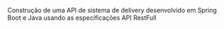Construção de uma API de sistema de delivery desenvolvido em Spring Boot e Java usando as especificações API RestFull
